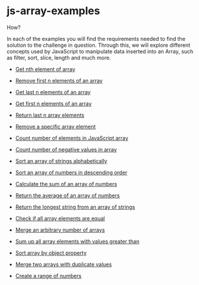# js-array-examples

How?

In each of the examples you will find the requirements needed to find the solution to the challenge in question. Through this, we will explore different concepts used by JavaScript to manipulate data inserted into an Array, such as filter, sort, slice, length and much more.

- [Get nth element of array](https://github.com/Camilacslopes/js-array-examples/blob/main/nthElement.js)

- [Remove first n elements of an array](https://github.com/Camilacslopes/js-array-examples/blob/main/removeFirst.js)

- [Get last n elements of an array](https://github.com/Camilacslopes/js-array-examples/blob/main/getLast.js)

- [Get first n elements of an array](https://github.com/Camilacslopes/js-array-examples/blob/main/getFirst.js)

- [Return last n array elements](https://github.com/Camilacslopes/js-array-examples/blob/main/returnLast.js)

- [Remove a specific array element](https://github.com/Camilacslopes/js-array-examples/blob/main/removeElement.js)

- [Count number of elements in JavaScript array](https://github.com/Camilacslopes/js-array-examples/blob/main/countArray.js)

- [Count number of negative values in array](https://github.com/Camilacslopes/js-array-examples/blob/main/countNegative.js)

- [Sort an array of strings alphabetically](https://github.com/Camilacslopes/js-array-examples/blob/main/sortAlphabetic.js)

- [Sort an array of numbers in descending order](https://github.com/Camilacslopes/js-array-examples/blob/main/sortDesc.js)

- [Calculate the sum of an array of numbers](https://github.com/Camilacslopes/js-array-examples/blob/main/sumArray.js)

- [Return the average of an array of numbers](https://github.com/Camilacslopes/js-array-examples/blob/main/averageArray.js)

- [Return the longest string from an array of strings](https://github.com/Camilacslopes/js-array-examples/blob/main/longestString.js)

- [Check if all array elements are equal](https://github.com/Camilacslopes/js-array-examples/blob/main/checkEqual.js)

- [Merge an arbitrary number of arrays](https://github.com/Camilacslopes/js-array-examples/blob/main/mergeArrays.js)

- [Sum up all array elements with values greater than](https://github.com/Camilacslopes/js-array-examples/blob/main/sumGreater.js)

- [Sort array by object property](https://github.com/Camilacslopes/js-array-examples/blob/main/sortArrObj.js)

- [Merge two arrays with duplicate values](https://github.com/Camilacslopes/js-array-examples/blob/main/mergeTwoArr.js)

- [Create a range of numbers](https://github.com/Camilacslopes/js-array-examples/blob/main/rangeArray.js)
